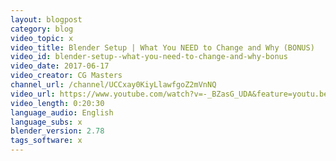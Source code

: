 ```yaml
---
layout: blogpost
category: blog
video_topic: x
video_title: Blender Setup | What You NEED to Change and Why (BONUS)
video_id: blender-setup--what-you-need-to-change-and-why-bonus
video_date: 2017-06-17
video_creator: CG Masters
channel_url: /channel/UCCxay0KiyLlawfgoZ2mVnNQ
video_url: https://www.youtube.com/watch?v=-_BZasG_UDA&feature=youtu.be
video_length: 0:20:30
language_audio: English
language_subs: x
blender_version: 2.78
tags_software: x
---
```


